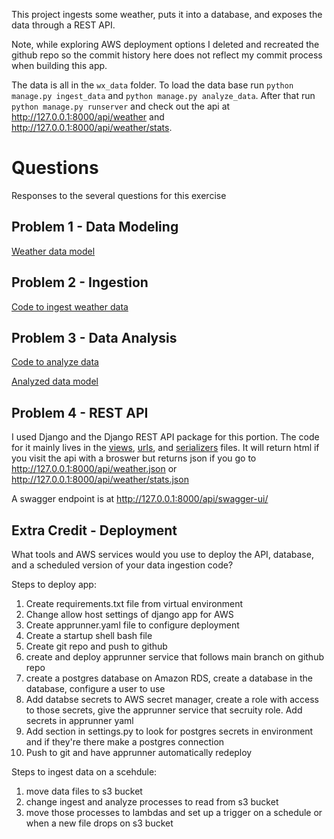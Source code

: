 This project ingests some weather, puts it into a database, and exposes the data through a REST API.

Note, while exploring AWS deployment options I deleted and recreated the github repo so the commit history here does not reflect my commit process when building this app.

The data is all in the `wx_data` folder. To load the data base run `python manage.py ingest_data` and `python manage.py analyze_data`. After that run `python manage.py runserver` and check out the api at  http://127.0.0.1:8000/api/weather and http://127.0.0.1:8000/api/weather/stats.

# Questions
Responses to the several questions for this exercise

## Problem 1 - Data Modeling

[Weather data model](weather/wxapi/models.py#L4) 

## Problem 2 - Ingestion

[Code to ingest weather data](weather/wxapi/management/commands/ingest_data.py) 

## Problem 3 - Data Analysis

[Code to analyze data](weather/wxapi/management/commands/analyze_data.py)

[Analyzed data model](weather/wxapi/models.py#L24)

## Problem 4 - REST API

I used Django and the Django REST API package for this portion. The code for it mainly lives in the [views](weather/wxapi/views.py), [urls](weather/wxapi/urls.py), and [serializers](weather/wxapi/serializers.py) files. It will return html if you visit the api with a broswer but returns json if you go to http://127.0.0.1:8000/api/weather.json or http://127.0.0.1:8000/api/weather/stats.json


A swagger endpoint is at http://127.0.0.1:8000/api/swagger-ui/ 

## Extra Credit - Deployment

What tools and AWS services would you use to deploy the API, database, and a scheduled version of your data ingestion code?

Steps to deploy app:
1. Create requirements.txt file from virtual environment
2. Change allow host settings of django app for AWS
3. Create apprunner.yaml file to configure deployment
4. Create a startup shell bash file
5. Create git repo and push to github
6. create and deploy apprunner service that follows main branch on github repo 
6. create a postgres database on Amazon RDS, create a database in the database, configure a user to use
7. Add databse secrets to AWS secret manager, create a role with access to those secrets, give the apprunner service that secruity role. Add secrets in apprunner yaml
8. Add section in settings.py to look for postgres secrets in environment and if they're there make a postgres connection
9. Push to git and have apprunner automatically redeploy

Steps to ingest data on a scehdule:
1. move data files to s3 bucket 
2. change ingest and analyze processes to read from s3 bucket
3. move those processes to lambdas and set up a trigger on a schedule or when a new file drops on s3 bucket  